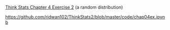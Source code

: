 [Think Stats Chapter 4 Exercise 2](http://greenteapress.com/thinkstats2/html/thinkstats2005.html#toc41) (a random distribution)

https://github.com/ridwan102/ThinkStats2/blob/master/code/chap04ex.ipynb
